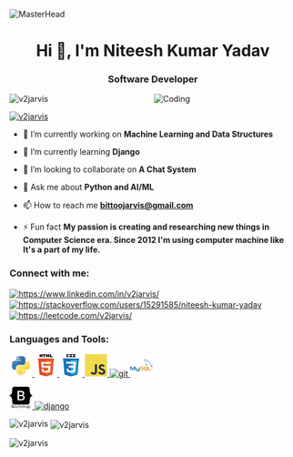 ![MasterHead](https://blogger.googleusercontent.com/img/b/R29vZ2xl/AVvXsEjv5ZTY3sMOje25iGErHZ6ycwjMH3Y_X1680cNe_KoyrdOZKLZ6Xv_McjEsqW0uUmQh4PaZQ3f9Z6n-q-SxczN3XWtZSr2MrVG4WtI58nx21-QEVkSitl1OALSGAeMDkq4bIVkj-D2YJ9CMIg_iUmJV7d-F5MKYJeGZjQnlz-A-1xUmoDTjJQU7kzpI/s3683/wallpapersden.com_programmer-eat-sleep-code-and-repeat_3840x2160.jpg)
<h1 align="center">Hi 👋, I'm Niteesh Kumar Yadav</h1>
<h3 align="center">Software Developer</h3>
<img align="right" alt="Coding" width="250" src="https://blogger.googleusercontent.com/img/b/R29vZ2xl/AVvXsEgOE4jrsHnuO6eTyJmJMqcxVyMgqSckFLz7-3KWy_IiQJMb4fGjCplZhwEsTD17MGMBGYaoGggBdOiPs4gAFxFJEyUys8qeGPh0liE84IQjdzydnE1uv14CfhjJIf4hqmBETjaW65dJHkSYa6xhALJYzXOTvC_efPwJwyDSJSsedeSLlayCJAkRuSoe/s220/code-coding.gif">


<p align="left"> <img src="https://komarev.com/ghpvc/?username=v2jarvis&label=Profile%20views&color=0e75b6&style=flat" alt="v2jarvis" /> </p>

<p align="left"> <a href="https://twitter.com/v2jarvis" target="blank"><img src="https://img.shields.io/twitter/follow/v2jarvis?logo=twitter&style=for-the-badge" alt="v2jarvis" /></a> </p>

- 🔭 I’m currently working on **Machine Learning and Data Structures**

- 🌱 I’m currently learning **Django**

- 👯 I’m looking to collaborate on **A Chat System**

- 💬 Ask me about **Python and AI/ML**

- 📫 How to reach me **bittoojarvis@gmail.com**

- ⚡ Fun fact **My passion is creating and researching new things in Computer Science era. Since 2012 I'm using computer machine like It's a part of my life.**

<h3 align="left">Connect with me:</h3>
<p align="left">
<a href="https://www.linkedin.com/in/v2jarvis/" target="blank"><img align="center" src="https://raw.githubusercontent.com/rahuldkjain/github-profile-readme-generator/master/src/images/icons/Social/linked-in-alt.svg" alt="https://www.linkedin.com/in/v2jarvis/" height="30" width="40" /></a>
<a href="https://stackoverflow.com/users/15291585/niteesh-kumar-yadav" target="blank"><img align="center" src="https://raw.githubusercontent.com/rahuldkjain/github-profile-readme-generator/master/src/images/icons/Social/stack-overflow.svg" alt="https://stackoverflow.com/users/15291585/niteesh-kumar-yadav" height="30" width="40" /></a>
<a href="https://leetcode.com/v2jarvis/" target="blank"><img align="center" src="https://raw.githubusercontent.com/rahuldkjain/github-profile-readme-generator/master/src/images/icons/Social/leet-code.svg" alt="https://leetcode.com/v2jarvis/" height="30" width="40" /></a>
</p>

<h3 align="left">Languages and Tools:</h3>
<a href="https://www.python.org" target="_blank" rel="noreferrer"> <img src="https://raw.githubusercontent.com/devicons/devicon/master/icons/python/python-original.svg" alt="python" width="40" height="40"/> </a> <a href="https://www.w3.org/html/" target="_blank" rel="noreferrer"> <img src="https://raw.githubusercontent.com/devicons/devicon/master/icons/html5/html5-original-wordmark.svg" alt="html5" width="40" height="40"/> </a> <a href="https://www.w3schools.com/css/" target="_blank" rel="noreferrer"> <img src="https://raw.githubusercontent.com/devicons/devicon/master/icons/css3/css3-original-wordmark.svg" alt="css3" width="40" height="40"/> </a> <a href="https://developer.mozilla.org/en-US/docs/Web/JavaScript" target="_blank" rel="noreferrer"> <img src="https://raw.githubusercontent.com/devicons/devicon/master/icons/javascript/javascript-original.svg" alt="javascript" width="40" height="40"/> </a> <a href="https://git-scm.com/" target="_blank" rel="noreferrer"> <img src="https://www.vectorlogo.zone/logos/git-scm/git-scm-icon.svg" alt="git" width="40" height="40"/>   </a> <a href="https://www.mysql.com/" target="_blank" rel="noreferrer"> <img src="https://raw.githubusercontent.com/devicons/devicon/master/icons/mysql/mysql-original-wordmark.svg" alt="mysql" width="40" height="40"/>  <p align="left"> <a href="https://getbootstrap.com" target="_blank" rel="noreferrer"> <img src="https://raw.githubusercontent.com/devicons/devicon/master/icons/bootstrap/bootstrap-plain-wordmark.svg" alt="bootstrap" width="40" height="40"/> </a> <a href="https://www.djangoproject.com/" target="_blank" rel="noreferrer"> <img src="https://cdn.worldvectorlogo.com/logos/django.svg" alt="django" width="40" height="40"/> </a> </p>
</a>


<p><img align="left" src="https://github-readme-stats.vercel.app/api/top-langs?username=v2jarvis&show_icons=true&locale=en&layout=compact" alt="v2jarvis" /></p>

<p>&nbsp;<img align="center" src="https://github-readme-stats.vercel.app/api?username=v2jarvis&show_icons=true&locale=en" alt="v2jarvis" /></p>
<p><img align="center" src="https://github-readme-streak-stats.herokuapp.com/?user=v2jarvis&" alt="v2jarvis" /></p>

